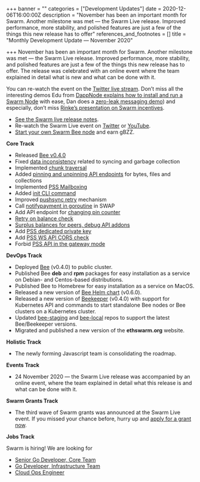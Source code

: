 +++
banner = ""
categories = ["Development Updates"]
date = 2020-12-06T16:00:00Z
description = "November has been an important month for Swarm. Another milestone was met — the Swarm Live release. Improved performance, more stability, and polished features are just a few of the things this new release has to offer"
references_and_footnotes = []
title = "Monthly Development Update — November 2020"

+++
November has been an important month for Swarm. Another milestone was met — the Swarm Live release. Improved performance, more stability, and polished features are just a few of the things this new release has to offer. The release was celebrated with an online event where the team explained in detail what is new and what can be done with it.

You can re-watch the event on the [Twitter live stream](https://twitter.com/ethswarm/status/1331219946865532929). Don’t miss all the interesting demos Edu from [DappNode explains how to install and run a Swarm Node](http://bit.ly/39MSrIz) with ease, Dan does a [zero-leak messaging demo](http://bit.ly/3orpAxx)) and especially, don’t miss [Rinke’s presentation on Swarm incentives](http://bit.ly/33MbuyJ).

* [See the Swarm live release notes](https://github.com/ethersphere/bee/releases).
* Re-watch the Swarm Live event on [Twitter](https://twitter.com/ethswarm/status/1331219946865532929) or [YouTube](https://youtu.be/Mdymc1p82qA?list=PL6fQnFAjtuY_E2e8AR0YGYGR7jES3g-QK&t=238).
* [Start your own Swarm Bee node](http://bit.ly/39MSrIz) and earn gBZZ.

**Core Track**

* Released [Bee v0.4.0](https://github.com/ethersphere/bee/releases/tag/v0.4.0)
* Fixed [data inconsistency](https://github.com/ethersphere/bee/pull/908) related to syncing and garbage collection
* Implemented [chunk traversal](https://github.com/ethersphere/bee/pull/924)
* Added [pinning and unpinning API endpoints](https://github.com/ethersphere/bee/pull/940) for bytes, files and collections
* Implemented [PSS Mailboxing](https://github.com/ethersphere/bee/pull/942)
* Added [init CLI command](https://github.com/ethersphere/bee/pull/944)
* Improved [pushsync retry](https://github.com/ethersphere/bee/pull/947) mechanism
* Call [notifypayment in goroutine](https://github.com/ethersphere/bee/pull/953) in SWAP
* Add API endpoint for [changing pin counter](https://github.com/ethersphere/bee/pull/957)
* [Retry on balance check](https://github.com/ethersphere/bee/pull/965)
* [Surplus balances for peers, debug API addons](https://github.com/ethersphere/bee/pull/972)
* Add [PSS dedicated private key](https://github.com/ethersphere/bee/pull/980)
* Add [PSS WS API CORS check](https://github.com/ethersphere/bee/pull/988)
* Forbid [PSS API in the gateway mode](https://github.com/ethersphere/bee/pull/1004)

**DevOps Track**

* Deployed [Bee](https://github.com/ethersphere/bee) (v0.4.0) to public cluster.
* Published Bee **deb** and **rpm** packages for easy installation as a service on Debian- and Centos-based distributions.
* Published Bee to Homebrew for easy installation as a service on MacOS.
* Released a new version of [Bee Helm chart](https://github.com/ethersphere/helm/tree/master/charts/bee) (v0.6.0).
* Released a new version of [Beekeeper](https://github.com/ethersphere/beekeeper) (v0.4.0) with support for Kubernetes API and commands to start standalone Bee nodes or Bee clusters on a Kubernetes cluster.
* Updated [bee-staging](https://github.com/ethersphere/bee-staging) and [bee-local](https://github.com/ethersphere/bee-local) repos to support the latest Bee/Beekeeper versions.
* Migrated and published a new version of the **ethswarm.org** website.

**Holistic Track**

* The newly forming Javascript team is consolidating the roadmap.

**Events Track**

* 24 November 2020 — the Swarm Live release was accompanied by an online event, where the team explained in detail what this release is and what can be done with it.

**Swarm Grants Track**

* The third wave of Swarm grants was announced at the Swarm Live event. If you missed your chance before, hurry up and [apply for a grant now](https://swarmgrants.typeform.com/to/O3qL6VdO).

**Jobs Track**

Swarm is hiring! We are looking for

* [Senior Go Developer, Core Team](https://swarm-gateways.net/bzz:/a12043da4c1342887ba90a232757d15c8393d82276560ab8d3bea6219c8cd0d5/index.html)
* [Go Developer, Infrastructure Team](https://swarm-gateways.net/bzz:/7a93476a87f4746a89e59059b5ebe50d4b5500fb9ea4ccff6b60006c7aea2b7c/index.html)
* [Cloud Ops Engineer](https://swarm-gateways.net/bzz:/d61254ce08341096d543041eed10d23cd3f019ae5295406bb73a3951f368e0ac/index.html)